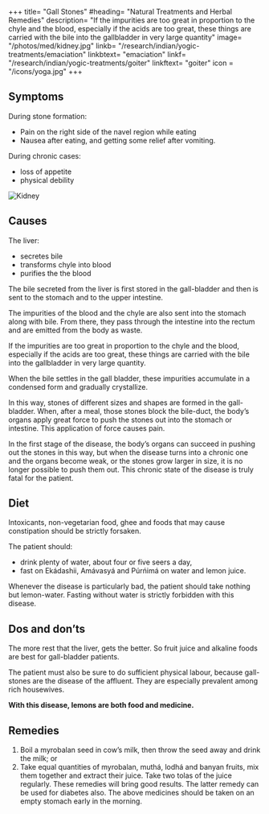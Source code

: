 +++
title= "Gall Stones"
#heading= "Natural Treatments and Herbal Remedies"
description= "If the impurities are too great in proportion to the chyle and the blood, especially if the acids are too great, these things are carried with the bile into the gallbladder in very large quantity"
image= "/photos/med/kidney.jpg"
linkb= "/research/indian/yogic-treatments/emaciation"
linkbtext= "emaciation"
linkf= "/research/indian/yogic-treatments/goiter"
linkftext= "goiter"
icon = "/icons/yoga.jpg"
+++


## Symptoms

<!-- The Saḿskrta-derived word for gall-stone is “pittáshmarii”, “Ashma” meaning “stone” in Saḿskrta; so the colloquial term is “pittápáthurii” – “páthar” being the colloquial word for “stone.”  -->

During stone formation:
- Pain on the right side of the navel region while eating
- Nausea after eating, and getting some relief after vomiting. 

During chronic cases:
- loss of appetite
- physical debility


![Kidney](/photos/med/kidney.jpg)


## Causes

The liver:
- secretes bile 
- transforms chyle into blood
- purifies the the blood

The bile secreted from the liver is first stored in the gall-bladder and then is sent to the stomach and to the upper intestine. 

The impurities of the blood and the chyle are also sent into the stomach along with bile. From there, they pass through the intestine into the rectum and are emitted from the body as waste. 

If the impurities are too great in proportion to the chyle and the blood, especially if the acids are too great, these things are carried with the bile into the gallbladder in very large quantity. 

When the bile settles in the gall bladder, these impurities accumulate in a condensed form and gradually crystallize. 

In this way, stones of different sizes and shapes are formed in the gall-bladder. When, after a meal, those stones block the bile-duct, the body’s organs apply great force to push the stones out into the stomach or intestine. This application of force causes pain.

In the first stage of the disease, the body’s organs can succeed in pushing out the stones in this way, but when the disease turns into a chronic one and the organs become weak, or the stones grow larger in size, it is no longer possible to push them out. This chronic state of the disease is truly fatal for the patient.

<!-- Treatment:
Morning – Utkśepa Mudrá, Yoga Mudrá, Diirgha Prańáma, Padahastásana, Násápána, Ágneyii Mudrá or Ágneyii Práńáyáma.
Evening – Agnisára Mudrá, Karmásana and Sarváuṋgásana. -->


## Diet

Intoxicants, non-vegetarian food, ghee and foods that may cause constipation should be strictly forsaken. 

The patient should:
- drink plenty of water, about four or five seers a day,
- fast on Ekádashii, Amávasyá and Púrńimá on water and lemon juice. 

Whenever the disease is particularly bad, the patient should take nothing but lemon-water. Fasting without water is strictly forbidden with this disease.


## Dos and don’ts

The more rest that the liver, gets the better. So fruit juice and alkaline foods are best for gall-bladder patients. 

The patient must also be sure to do sufficient physical labour, because gall-stones are the disease of the affluent. They are especially prevalent among rich housewives. 

**With this disease, lemons are both food and medicine.**


## Remedies

1. Boil a myrobalan seed in cow’s milk, then throw the seed away and drink the milk; or
2. Take equal quantities of myrobalan, muthá, lodhá and banyan fruits, mix them together and extract their juice. Take two tolas of the juice regularly.
These remedies will bring good results. The latter remedy can be used for diabetes also. The above medicines should be taken on an empty stomach early in the morning.
